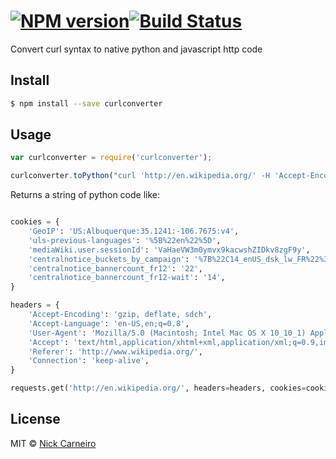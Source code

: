 #  [![NPM version][npm-image]][npm-url][![Build Status](https://travis-ci.org/NickCarneiro/curlconverter.svg)](https://travis-ci.org/NickCarneiro/curlconverter)

Convert curl syntax to native python and javascript http code


## Install

```sh
$ npm install --save curlconverter
```


## Usage

```js
var curlconverter = require('curlconverter');

curlconverter.toPython("curl 'http://en.wikipedia.org/' -H 'Accept-Encoding: gzip, deflate, sdch' -H 'Accept-Language: en-US,en;q=0.8' -H 'User-Agent: Mozilla/5.0 (Macintosh; Intel Mac OS X 10_10_1) AppleWebKit/537.36 (KHTML, like Gecko) Chrome/39.0.2171.95 Safari/537.36' -H 'Accept: text/html,application/xhtml+xml,application/xml;q=0.9,image/webp,*/*;q=0.8' -H 'Referer: http://www.wikipedia.org/' -H 'Cookie: GeoIP=US:Albuquerque:35.1241:-106.7675:v4; uls-previous-languages=%5B%22en%22%5D; mediaWiki.user.sessionId=VaHaeVW3m0ymvx9kacwshZIDkv8zgF9y; centralnotice_buckets_by_campaign=%7B%22C14_enUS_dsk_lw_FR%22%3A%7B%22val%22%3A%220%22%2C%22start%22%3A1412172000%2C%22end%22%3A1422576000%7D%2C%22C14_en5C_dec_dsk_FR%22%3A%7B%22val%22%3A3%2C%22start%22%3A1417514400%2C%22end%22%3A1425290400%7D%2C%22C14_en5C_bkup_dsk_FR%22%3A%7B%22val%22%3A1%2C%22start%22%3A1417428000%2C%22end%22%3A1425290400%7D%7D; centralnotice_bannercount_fr12=22; centralnotice_bannercount_fr12-wait=14' -H 'Connection: keep-alive' --compressed");

```

Returns a string of python code like:

```python

cookies = {
    'GeoIP': 'US:Albuquerque:35.1241:-106.7675:v4',
    'uls-previous-languages': '%5B%22en%22%5D',
    'mediaWiki.user.sessionId': 'VaHaeVW3m0ymvx9kacwshZIDkv8zgF9y',
    'centralnotice_buckets_by_campaign': '%7B%22C14_enUS_dsk_lw_FR%22%3A%7B%22val%22%3A%220%22%2C%22start%22%3A1412172000%2C%22end%22%3A1422576000%7D%2C%22C14_en5C_dec_dsk_FR%22%3A%7B%22val%22%3A3%2C%22start%22%3A1417514400%2C%22end%22%3A1425290400%7D%2C%22C14_en5C_bkup_dsk_FR%22%3A%7B%22val%22%3A1%2C%22start%22%3A1417428000%2C%22end%22%3A1425290400%7D%7D',
    'centralnotice_bannercount_fr12': '22',
    'centralnotice_bannercount_fr12-wait': '14',
}

headers = {
    'Accept-Encoding': 'gzip, deflate, sdch',
    'Accept-Language': 'en-US,en;q=0.8',
    'User-Agent': 'Mozilla/5.0 (Macintosh; Intel Mac OS X 10_10_1) AppleWebKit/537.36 (KHTML, like Gecko) Chrome/39.0.2171.95 Safari/537.36',
    'Accept': 'text/html,application/xhtml+xml,application/xml;q=0.9,image/webp,*/*;q=0.8',
    'Referer': 'http://www.wikipedia.org/',
    'Connection': 'keep-alive',
}

requests.get('http://en.wikipedia.org/', headers=headers, cookies=cookies)
```


## License

MIT © [Nick Carneiro](http://trillworks.com)


[npm-url]: https://npmjs.org/package/curlconverter
[npm-image]: https://badge.fury.io/js/curlconverter.svg
